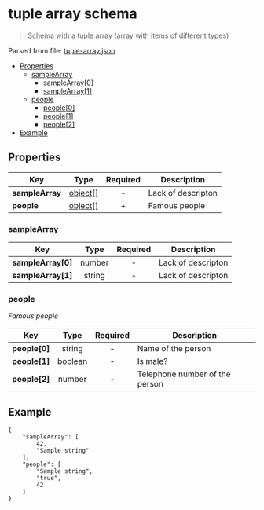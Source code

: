 # __tuple array schema__
> Schema with a tuple array (array with items of different types)

Parsed from file: [tuple-array.json](https://github.com/McCastles/JMC/blob/master/examples/tuple-array.json)
* [Properties](#properties)
	* [sampleArray](#sampleArray)
		* [sampleArray[0]](#sampleArray)
		* [sampleArray[1]](#sampleArray)
	* [people](#people)
		* [people[0]](#people)
		* [people[1]](#people)
		* [people[2]](#people)
* [Example](#example)
## __Properties__

|Key|Type|Required|Description|
|-|:-:|:-:|-|
|__sampleArray__|[object[]](#sampleArray)|-|Lack of descripton|
|__people__|[object[]](#people)|+|Famous people|
### __sampleArray__

|Key|Type|Required|Description|
|-|:-:|:-:|-|
|__sampleArray[0]__|number|-|Lack of descripton|
|__sampleArray[1]__|string|-|Lack of descripton|
### __people__
_Famous people_

|Key|Type|Required|Description|
|-|:-:|:-:|-|
|__people[0]__|string|-|Name of the person|
|__people[1]__|boolean|-|Is male?|
|__people[2]__|number|-|Telephone number of the person|
## __Example__
```
{
    "sampleArray": [
        42,
        "Sample string"
    ],
    "people": [
        "Sample string",
        "true",
        42
    ]
}
```